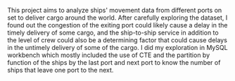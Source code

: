 This project aims to analyze ships' movement data from different ports on set to deliver cargo around the world. 
After carefully exploring the dataset, I found out the congestion of the exiting port could likely cause a delay in the timely delivery of some cargo, and the ship-to-ship service in addition to the level of crew could also be a determining factor that could cause delays in the untimely delivery of some of the cargo.
I did my exploration in MySQL workbench which mostly included the use of CTE and the partition by function of the ships by the last port and next port to know the number of ships that leave one port to the next. 
